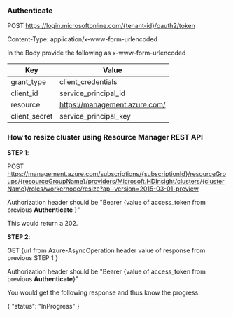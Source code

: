 ### Authenticate 

POST https://login.microsoftonline.com/{tenant-id}/oauth2/token

Content-Type: application/x-www-form-urlencoded

In the Body provide the following as x-www-form-urlencoded

| Key | Value
|---- |----
| grant_type | client_credentials
| client_id | service_principal_id
| resource | https://management.azure.com/
| client_secret | service_principal_key

### How to resize cluster using Resource Manager REST API


**STEP 1**:

POST https://management.azure.com/subscriptions/{subscriptionId}/resourceGroups/{resourceGroupName}/providers/Microsoft.HDInsight/clusters/{clusterName}/roles/workernode/resize?api-version=2015-03-01-preview

Authorization header should be "Bearer {value of access_token from previous **Authenticate** }"

This would return a 202.

**STEP 2**:

GET {url from Azure-AsyncOperation header value of response from previous STEP 1 }

Authorization header should be "Bearer {value of access_token from previous **Authenticate**}"

You would get the following response and thus know the progress.

{
    "status": "InProgress"
}

